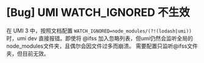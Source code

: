 # [Bug] UMI WATCH_IGNORED 不生效

在 UMI 3 中，按照文档配置 `WATCH_IGNORED=node_modules/(?!(lodash|umi))` 时，umi dev 直接报错。即使将 @ifss 加入忽略列表，但umi仍然会监听全局的node_modules文件夹，且偶尔会因文件过多而崩溃。
需要配置只监听@ifss文件夹，但目前无效。
